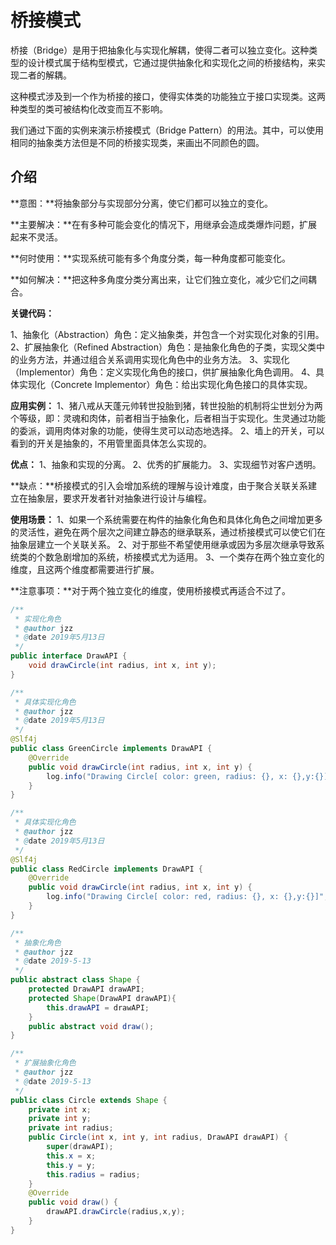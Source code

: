 # 桥接模式

桥接（Bridge）是用于把抽象化与实现化解耦，使得二者可以独立变化。这种类型的设计模式属于结构型模式，它通过提供抽象化和实现化之间的桥接结构，来实现二者的解耦。

这种模式涉及到一个作为桥接的接口，使得实体类的功能独立于接口实现类。这两种类型的类可被结构化改变而互不影响。

我们通过下面的实例来演示桥接模式（Bridge Pattern）的用法。其中，可以使用相同的抽象类方法但是不同的桥接实现类，来画出不同颜色的圆。

## 介绍

**意图：**将抽象部分与实现部分分离，使它们都可以独立的变化。

**主要解决：**在有多种可能会变化的情况下，用继承会造成类爆炸问题，扩展起来不灵活。

**何时使用：**实现系统可能有多个角度分类，每一种角度都可能变化。

**如何解决：**把这种多角度分类分离出来，让它们独立变化，减少它们之间耦合。

**关键代码：**

1、抽象化（Abstraction）角色：定义抽象类，并包含一个对实现化对象的引用。
2、扩展抽象化（Refined    Abstraction）角色：是抽象化角色的子类，实现父类中的业务方法，并通过组合关系调用实现化角色中的业务方法。
3、实现化（Implementor）角色：定义实现化角色的接口，供扩展抽象化角色调用。
4、具体实现化（Concrete Implementor）角色：给出实现化角色接口的具体实现。

**应用实例：** 1、猪八戒从天蓬元帅转世投胎到猪，转世投胎的机制将尘世划分为两个等级，即：灵魂和肉体，前者相当于抽象化，后者相当于实现化。生灵通过功能的委派，调用肉体对象的功能，使得生灵可以动态地选择。 2、墙上的开关，可以看到的开关是抽象的，不用管里面具体怎么实现的。

**优点：** 1、抽象和实现的分离。 2、优秀的扩展能力。 3、实现细节对客户透明。

**缺点：**桥接模式的引入会增加系统的理解与设计难度，由于聚合关联关系建立在抽象层，要求开发者针对抽象进行设计与编程。

**使用场景：** 1、如果一个系统需要在构件的抽象化角色和具体化角色之间增加更多的灵活性，避免在两个层次之间建立静态的继承联系，通过桥接模式可以使它们在抽象层建立一个关联关系。 2、对于那些不希望使用继承或因为多层次继承导致系统类的个数急剧增加的系统，桥接模式尤为适用。 3、一个类存在两个独立变化的维度，且这两个维度都需要进行扩展。

**注意事项：**对于两个独立变化的维度，使用桥接模式再适合不过了。

```java
/**
 * 实现化角色
 * @author jzz
 * @date 2019年5月13日
 */
public interface DrawAPI {
    void drawCircle(int radius, int x, int y);
}

/**
 * 具体实现化角色
 * @author jzz
 * @date 2019年5月13日
 */
@Slf4j
public class GreenCircle implements DrawAPI {
    @Override
    public void drawCircle(int radius, int x, int y) {
        log.info("Drawing Circle[ color: green, radius: {}, x: {},y:{}]",radius,x,y);
    }
}

/**
 * 具体实现化角色
 * @author jzz
 * @date 2019年5月13日
 */
@Slf4j
public class RedCircle implements DrawAPI {
    @Override
    public void drawCircle(int radius, int x, int y) {
        log.info("Drawing Circle[ color: red, radius: {}, x: {},y:{}]",radius,x,y);
    }
}

/**
 * 抽象化角色
 * @author jzz
 * @date 2019-5-13
 */
public abstract class Shape {
    protected DrawAPI drawAPI;
    protected Shape(DrawAPI drawAPI){
        this.drawAPI = drawAPI;
    }
    public abstract void draw();
}

/**
 * 扩展抽象化角色
 * @author jzz
 * @date 2019-5-13
 */
public class Circle extends Shape {
    private int x;
    private int y;
    private int radius;
    public Circle(int x, int y, int radius, DrawAPI drawAPI) {
        super(drawAPI);
        this.x = x;
        this.y = y;
        this.radius = radius;
    }
    @Override
    public void draw() {
        drawAPI.drawCircle(radius,x,y);
    }
}



```

